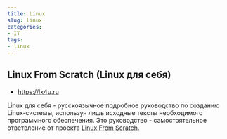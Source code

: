 ```yaml
---
title: Linux
slug: linux
categories:
- IT
tags:
- linux
---
```


## Linux From Scratch (Linux для себя) 

- https://lx4u.ru

Linux для себя - русскоязычное подробное руководство по созданию Linux-системы, используя лишь исходные тексты необходимого программного обеспечения. Это руководство - самостоятельное ответвление от проекта [Linux From Scratch](https://www.linuxfromscratch.org). 

